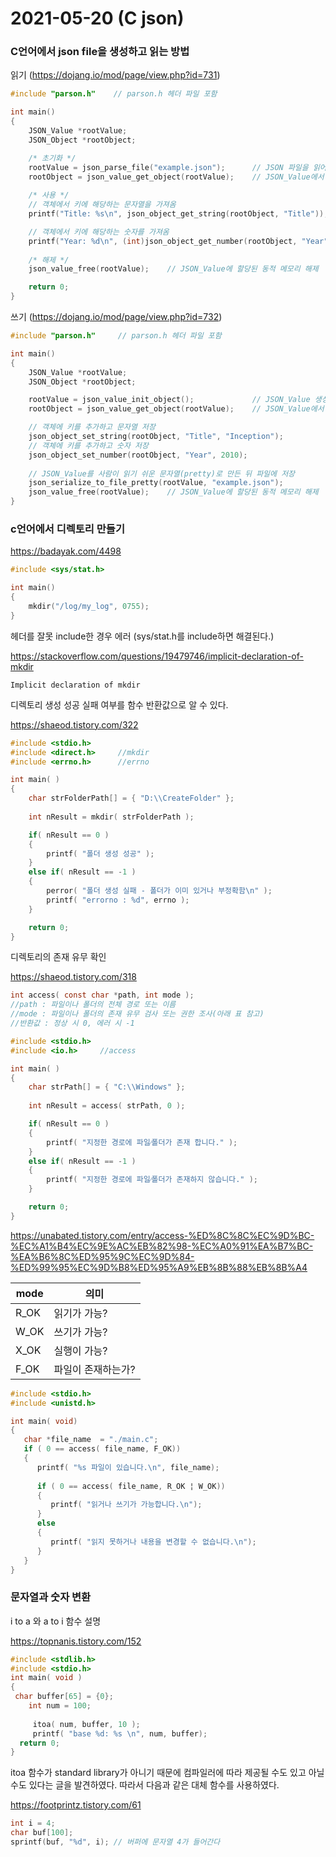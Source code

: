 # 2021-05-20 (C json)

### C언어에서 json file을 생성하고 읽는 방법

읽기 (https://dojang.io/mod/page/view.php?id=731)

```c
#include "parson.h"    // parson.h 헤더 파일 포함

int main()
{
    JSON_Value *rootValue;
    JSON_Object *rootObject;

    /* 초기화 */
    rootValue = json_parse_file("example.json");      // JSON 파일을 읽어서 파싱
    rootObject = json_value_get_object(rootValue);    // JSON_Value에서 JSON_Object를 얻음
    
    /* 사용 */
    // 객체에서 키에 해당하는 문자열을 가져옴
    printf("Title: %s\n", json_object_get_string(rootObject, "Title"));

    // 객체에서 키에 해당하는 숫자를 가져옴
    printf("Year: %d\n", (int)json_object_get_number(rootObject, "Year"));
    
    /* 해제 */
    json_value_free(rootValue);    // JSON_Value에 할당된 동적 메모리 해제

    return 0;
}
```



쓰기 (https://dojang.io/mod/page/view.php?id=732)

```c
#include "parson.h"     // parson.h 헤더 파일 포함

int main()
{
    JSON_Value *rootValue;
    JSON_Object *rootObject;

    rootValue = json_value_init_object();             // JSON_Value 생성 및 초기화
    rootObject = json_value_get_object(rootValue);    // JSON_Value에서 JSON_Object를 얻음

    // 객체에 키를 추가하고 문자열 저장
    json_object_set_string(rootObject, "Title", "Inception");
    // 객체에 키를 추가하고 숫자 저장
    json_object_set_number(rootObject, "Year", 2010);
    
    // JSON_Value를 사람이 읽기 쉬운 문자열(pretty)로 만든 뒤 파일에 저장
    json_serialize_to_file_pretty(rootValue, "example.json");
    json_value_free(rootValue);    // JSON_Value에 할당된 동적 메모리 해제
}
```



### c언어에서 디렉토리 만들기

https://badayak.com/4498

```c
#include <sys/stat.h>

int main()
{
    mkdir("/log/my_log", 0755);
}
```



헤더를 잘못 include한 경우 에러 (sys/stat.h를 include하면 해결된다.)

https://stackoverflow.com/questions/19479746/implicit-declaration-of-mkdir

```
Implicit declaration of mkdir
```



디렉토리 생성 성공 실패 여부를 함수 반환값으로 알 수 있다.

https://shaeod.tistory.com/322

```c
#include <stdio.h>
#include <direct.h>		//mkdir
#include <errno.h>		//errno

int main( )
{
	char strFolderPath[] = { "D:\\CreateFolder" };
	
	int nResult = mkdir( strFolderPath );

	if( nResult == 0 )
	{
		printf( "폴더 생성 성공" );
	}
	else if( nResult == -1 )
	{
		perror( "폴더 생성 실패 - 폴더가 이미 있거나 부정확함\n" );
		printf( "errorno : %d", errno );
	}

	return 0;
}
```



디렉토리의 존재 유무 확인

https://shaeod.tistory.com/318

```c
int access( const char *path, int mode );
//path : 파일이나 폴더의 전체 경로 또는 이름
//mode : 파일이나 폴더의 존재 유무 검사 또는 권한 조사(아래 표 참고)
//반환값 : 정상 시 0, 에러 시 -1

#include <stdio.h>
#include <io.h>		//access

int main( )
{
	char strPath[] = { "C:\\Windows" };
	
	int nResult = access( strPath, 0 );

	if( nResult == 0 )
	{
		printf( "지정한 경로에 파일⁄폴더가 존재 합니다." );
	}
	else if( nResult == -1 )
	{
		printf( "지정한 경로에 파일⁄폴더가 존재하지 않습니다." );
	}

	return 0;
}
```



https://unabated.tistory.com/entry/access-%ED%8C%8C%EC%9D%BC-%EC%A1%B4%EC%9E%AC%EB%82%98-%EC%A0%91%EA%B7%BC-%EA%B6%8C%ED%95%9C%EC%9D%84-%ED%99%95%EC%9D%B8%ED%95%A9%EB%8B%88%EB%8B%A4

| mode | 의미               |
| ---- | ------------------ |
| R_OK | 읽기가 가능?       |
| W_OK | 쓰기가 가능?       |
| X_OK | 실행이 가능?       |
| F_OK | 파일이 존재하는가? |



```c
#include <stdio.h>
#include <unistd.h>

int main( void)
{
   char *file_name  = "./main.c";
   if ( 0 == access( file_name, F_OK))
   {
      printf( "%s 파일이 있습니다.\n", file_name);
      
      if ( 0 == access( file_name, R_OK ¦ W_OK))
      {
         printf( "읽거나 쓰기가 가능합니다.\n");
      }
      else
      {
         printf( "읽지 못하거나 내용을 변경할 수 없습니다.\n");
      }
   }
}
```





### 문자열과 숫자 변환

i to a 와 a to i 함수 설명

https://topnanis.tistory.com/152

```c
#include <stdlib.h>
#include <stdio.h>
int main( void )
{
 char buffer[65] = {0};
    int num = 100;
  
     itoa( num, buffer, 10 );
     printf( "base %d: %s \n", num, buffer);
  return 0;
}
```



itoa 함수가 standard library가 아니기 때문에 컴파일러에 따라 제공될 수도 있고 아닐 수도 있다는 글을 발견하였다. 따라서 다음과 같은 대체 함수를 사용하였다.

https://footprintz.tistory.com/61

```c
int i = 4;
char buf[100];
sprintf(buf, "%d", i); // 버퍼에 문자열 4가 들어간다
```

